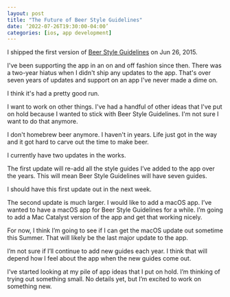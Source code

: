 ```yaml
---
layout: post
title: "The Future of Beer Style Guidelines"
date: ‘2022-07-26T19:30:00-04:00’
categories: [ios, app development]
---
```


I shipped the first version of [Beer Style Guidelines](https://www.beerstyleguidelines.app) on Jun 26, 2015. 

I've been supporting the app in an on and off fashion since then. There was a two-year hiatus when I didn't ship any updates to the app. That's over seven years of updates and support on an app I've never made a dime on. 

I think it's had a pretty good run. 

I want to work on other things. I've had a handful of other ideas that I've put on hold because I wanted to stick with Beer Style Guidelines. I'm not sure I want to do that anymore. 

I don't homebrew beer anymore. I haven't in years. Life just got in the way and it got hard to carve out the time to make beer. 

I currently have two updates in the works. 

The first update will re-add all the style guides I’ve added to the app over the years. This will mean Beer Style Guidelines will have seven guides.

I should have this first update out in the next week. 

The second update is much larger. I would like to add a macOS app. I’ve wanted to have a macOS app for Beer Style Guidelines for a while. I’m going to add a Mac Catalyst version of the app and get that working nicely.

For now, I think I’m going to see if I can get the macOS update out sometime this Summer. That will likely be the last major update to the app. 

I’m not sure if I’ll continue to add new guides each year. I think that will depend how I feel about the app when the new guides come out. 

I’ve started looking at my pile of app ideas that I put on hold. I’m thinking of trying out something small. No details yet, but I’m excited to work on something new. 